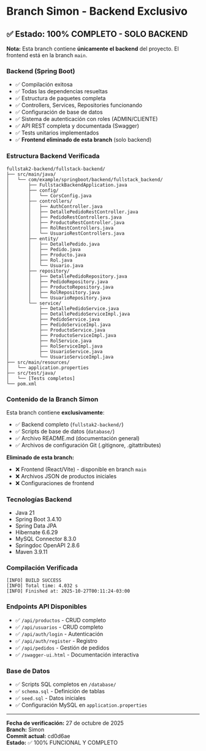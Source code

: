 # Branch Simon - Backend Exclusivo

## ✅ Estado: 100% COMPLETO - SOLO BACKEND

**Nota:** Esta branch contiene **únicamente el backend** del proyecto. El frontend está en la branch `main`.

### Backend (Spring Boot)
- ✅ Compilación exitosa
- ✅ Todas las dependencias resueltas
- ✅ Estructura de paquetes completa
- ✅ Controllers, Services, Repositories funcionando
- ✅ Configuración de base de datos
- ✅ Sistema de autenticación con roles (ADMIN/CLIENTE)
- ✅ API REST completa y documentada (Swagger)
- ✅ Tests unitarios implementados
- ✅ **Frontend eliminado de esta branch** (solo backend)

### Estructura Backend Verificada
```
fullstak2-backend/fullstack-backend/
├── src/main/java/
│   └── com/example/springboot/backend/fullstack_backend/
│       ├── FullstackBackendApplication.java
│       ├── config/
│       │   └── CorsConfig.java
│       ├── controllers/
│       │   ├── AuthController.java
│       │   ├── DetallePedidoRestController.java
│       │   ├── PedidoRestControllers.java
│       │   ├── ProductoRestController.java
│       │   ├── RolRestControllers.java
│       │   └── UsuarioRestControllers.java
│       ├── entity/
│       │   ├── DetallePedido.java
│       │   ├── Pedido.java
│       │   ├── Producto.java
│       │   ├── Rol.java
│       │   └── Usuario.java
│       ├── repository/
│       │   ├── DetallePedidoRepository.java
│       │   ├── PedidoRepository.java
│       │   ├── ProductoRepository.java
│       │   ├── RolRepository.java
│       │   └── UsuarioRepository.java
│       └── service/
│           ├── DetallePedidoService.java
│           ├── DetallePedidoServiceImpl.java
│           ├── PedidoService.java
│           ├── PedidoServiceImpl.java
│           ├── ProductoService.java
│           ├── ProductoServiceImpl.java
│           ├── RolService.java
│           ├── RolServiceImpl.java
│           ├── UsuarioService.java
│           └── UsuarioServiceImpl.java
├── src/main/resources/
│   └── application.properties
├── src/test/java/
│   └── [Tests completos]
└── pom.xml
```

### Contenido de la Branch Simon
Esta branch contiene **exclusivamente**:
- ✅ Backend completo (`fullstak2-backend/`)
- ✅ Scripts de base de datos (`database/`)
- ✅ Archivo README.md (documentación general)
- ✅ Archivos de configuración Git (.gitignore, .gitattributes)

**Eliminado de esta branch:**
- ❌ Frontend (React/Vite) - disponible en branch `main`
- ❌ Archivos JSON de productos iniciales
- ❌ Configuraciones de frontend

### Tecnologías Backend
- Java 21
- Spring Boot 3.4.10
- Spring Data JPA
- Hibernate 6.6.29
- MySQL Connector 8.3.0
- Springdoc OpenAPI 2.8.6
- Maven 3.9.11

### Compilación Verificada
```
[INFO] BUILD SUCCESS
[INFO] Total time: 4.032 s
[INFO] Finished at: 2025-10-27T00:11:24-03:00
```

### Endpoints API Disponibles
- ✅ `/api/productos` - CRUD completo
- ✅ `/api/usuarios` - CRUD completo
- ✅ `/api/auth/login` - Autenticación
- ✅ `/api/auth/register` - Registro
- ✅ `/api/pedidos` - Gestión de pedidos
- ✅ `/swagger-ui.html` - Documentación interactiva

### Base de Datos
- ✅ Scripts SQL completos en `/database/`
- ✅ `schema.sql` - Definición de tablas
- ✅ `seed.sql` - Datos iniciales
- ✅ Configuración MySQL en `application.properties`

---

**Fecha de verificación:** 27 de octubre de 2025  
**Branch:** Simon  
**Commit actual:** cd0d6ae  
**Estado:** ✅ 100% FUNCIONAL Y COMPLETO
